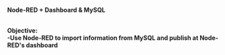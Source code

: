<b>Node-RED + Dashboard & MySQL</b><br><br>

<b>Objective:<br>
-Use Node-RED to import information from MySQL and publish at Node-RED's dashboard<b><br>

